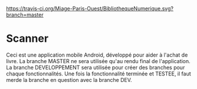 https://travis-ci.org/Miage-Paris-Ouest/BibliothequeNumerique.svg?branch=master 

# Scanner
Ceci est une application mobile Android, développé pour aider à l'achat de livre. 
La branche MASTER ne sera utilisée qu'au rendu final de l'application. 
La branche DEVELOPPEMENT sera utilisée pour créer des branches pour chaque fonctionnalités. 
Une fois la fonctionnalité terminée et TESTEE, il faut merde la branche en question avec la branche DEV. 
